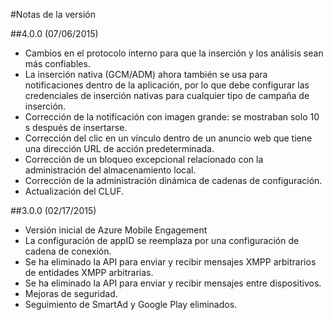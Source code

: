 <properties 
	pageTitle="Integración del SDK de Android para Azure Mobile Engagement" 
	description="Procedimientos y actualizaciones más recientes para el SDK de Android para Azure Mobile Engagement"
	services="mobile-engagement" 
	documentationCenter="mobile" 
	authors="kpiteira" 
	manager="dwrede" 
	editor="" />

<tags 
	ms.service="mobile-engagement" 
	ms.workload="mobile" 
	ms.tgt_pltfrm="mobile-android" 
	ms.devlang="Java" 
	ms.topic="article" 
	ms.date="02/12/2015" 
	ms.author="kapiteir" />


#Notas de la versión

##4\.0.0 (07/06/2015)

-   Cambios en el protocolo interno para que la inserción y los análisis sean más confiables.
-   La inserción nativa (GCM/ADM) ahora también se usa para notificaciones dentro de la aplicación, por lo que debe configurar las credenciales de inserción nativas para cualquier tipo de campaña de inserción.
-   Corrección de la notificación con imagen grande: se mostraban solo 10 s después de insertarse.
-   Corrección del clic en un vínculo dentro de un anuncio web que tiene una dirección URL de acción predeterminada.
-   Corrección de un bloqueo excepcional relacionado con la administración del almacenamiento local.
-   Corrección de la administración dinámica de cadenas de configuración.
-   Actualización del CLUF.

##3\.0.0 (02/17/2015)

-   Versión inicial de Azure Mobile Engagement
-   La configuración de appID se reemplaza por una configuración de cadena de conexión.
-   Se ha eliminado la API para enviar y recibir mensajes XMPP arbitrarios de entidades XMPP arbitrarias.
-   Se ha eliminado la API para enviar y recibir mensajes entre dispositivos.
-   Mejoras de seguridad.
-   Seguimiento de SmartAd y Google Play eliminados.

 

<!---HONumber=August15_HO6-->